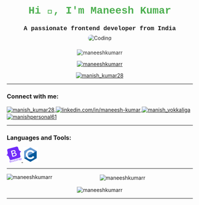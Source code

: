 <h1 align="center" style="color:#4CAF50; font-family: 'Courier New', Courier, monospace;">
  Hi 👋, I'm <span style="animation: color-change 2s infinite;">Maneesh Kumar</span>
</h1>
<h3 align="center" style="font-family: 'Courier New', Courier, monospace;">
  A passionate frontend developer from India
</h3>

<p align="center">
  <img alt="Coding" width="400" style="border-radius:10px; animation: float 3s infinite ease-in-out;" src="https://mir-s3-cdn-cf.behance.net/project_modules/hd/06f21a161921919.63cd7887d0a70.gif">
</p>

<p align="center" style="animation: fadeIn 3s;">
  <img src="https://komarev.com/ghpvc/?username=maneeshkumarr&label=Profile%20views&color=0e75b6&style=flat" alt="maneeshkumarr" />
</p>

<p align="center" style="animation: bounce 2s infinite;">
  <a href="https://github.com/ryo-ma/github-profile-trophy">
    <img src="https://github-profile-trophy.vercel.app/?username=maneeshkumarr" alt="maneeshkumarr" />
  </a>
</p>

<p align="center" style="animation: slide-in 2s;">
  <a href="https://twitter.com/manish_kumar28" target="blank">
    <img src="https://img.shields.io/twitter/follow/manish_kumar28?logo=twitter&style=for-the-badge" alt="manish_kumar28" />
  </a>
</p>

---

<h3 align="left">Connect with me:</h3>
<p align="left" style="animation: fadeIn 2s;">
  <a href="https://twitter.com/manish_kumar28" target="blank">
    <img align="center" src="https://raw.githubusercontent.com/rahuldkjain/github-profile-readme-generator/master/src/images/icons/Social/twitter.svg" alt="manish_kumar28" height="30" width="40" />
  </a>
  <a href="https://linkedin.com/in/linkedin.com/in/maneesh-kumar" target="blank">
    <img align="center" src="https://raw.githubusercontent.com/rahuldkjain/github-profile-readme-generator/master/src/images/icons/Social/linked-in-alt.svg" alt="linkedin.com/in/maneesh-kumar" height="30" width="40" />
  </a>
  <a href="https://instagram.com/manish_vokkaliga" target="blank">
    <img align="center" src="https://raw.githubusercontent.com/rahuldkjain/github-profile-readme-generator/master/src/images/icons/Social/instagram.svg" alt="manish_vokkaliga" height="30" width="40" />
  </a>
  <a href="https://www.hackerrank.com/manishpersonal61" target="blank">
    <img align="center" src="https://raw.githubusercontent.com/rahuldkjain/github-profile-readme-generator/master/src/images/icons/Social/hackerrank.svg" alt="manishpersonal61" height="30" width="40" />
  </a>
</p>

---

<h3 align="left">Languages and Tools:</h3>
<p align="left">
  <a href="https://getbootstrap.com" target="_blank" rel="noreferrer">
    <img src="https://raw.githubusercontent.com/devicons/devicon/master/icons/bootstrap/bootstrap-plain-wordmark.svg" alt="bootstrap" width="40" height="40" style="animation: rotate 2s infinite linear;" />
  </a>
  <a href="https://www.cprogramming.com/" target="_blank" rel="noreferrer">
    <img src="https://raw.githubusercontent.com/devicons/devicon/master/icons/c/c-original.svg" alt="c" width="40" height="40" />
  </a>
  <!-- Add more icons with styles -->
</p>

---

<p align="center" style="animation: fadeInUp 2s;">
  <img align="left" src="https://github-readme-stats.vercel.app/api/top-langs?username=maneeshkumarr&show_icons=true&locale=en&layout=compact" alt="maneeshkumarr" />
</p>

<p align="center" style="animation: fadeInUp 2s;">
  <img align="center" src="https://github-readme-stats.vercel.app/api?username=maneeshkumarr&show_icons=true&locale=en" alt="maneeshkumarr" />
</p>

<p align="center" style="animation: fadeInUp 2s;">
  <img align="center" src="https://github-readme-streak-stats.herokuapp.com/?user=maneeshkumarr&" alt="maneeshkumarr" />
</p>

---

<!-- Keyframes for animations -->
<style>
@keyframes color-change {
  0% { color: #4CAF50; }
  50% { color: #FF5722; }
  100% { color: #4CAF50; }
}

@keyframes float {
  0% { transform: translatey(0px); }
  50% { transform: translatey(-10px); }
  100% { transform: translatey(0px); }
}

@keyframes bounce {
  0%, 20%, 50%, 80%, 100% { transform: translateY(0); }
  40% { transform: translateY(-30px); }
  60% { transform: translateY(-15px); }
}

@keyframes fadeIn {
  from { opacity: 0; }
  to { opacity: 1; }
}

@keyframes fadeInUp {
  from { opacity: 0; transform: translateY(20px); }
  to { opacity: 1; transform: translateY(0); }
}

@keyframes slide-in {
  from { transform: translateX(-100%); }
  to { transform: translateX(0); }
}

@keyframes rotate {
  from { transform: rotate(0deg); }
  to { transform: rotate(360deg); }
}
</style>
